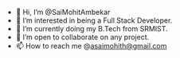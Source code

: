 - 👋 Hi, I’m @SaiMohitAmbekar
- 👀 I’m interested in being a Full Stack Developer. 
- 🌱 I’m currently doing my B.Tech from SRMIST.
- 💞️ I’m open to collaborate on any project.
- 📫 How to reach me @asaimohith@gmail.com

<!---
SaiMohithAmbekar/SaiMohithAmbekar is a ✨ special ✨ repository because its `README.md` (this file) appears on your GitHub profile.
You can click the Preview link to take a look at your changes.
--->
